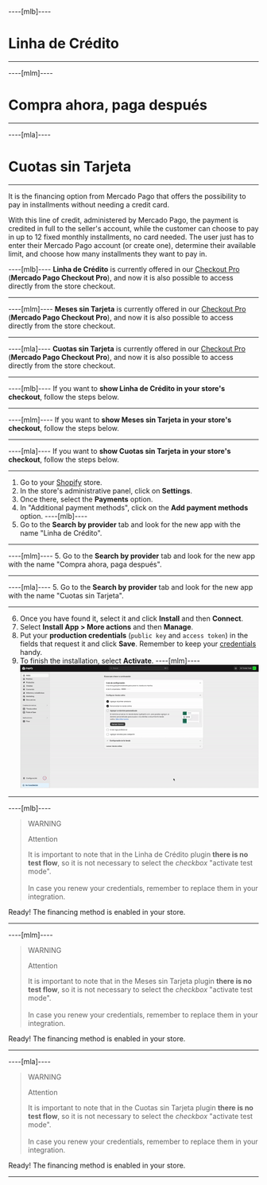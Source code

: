 ----[mlb]----
# Linha de Crédito

------------
----[mlm]----
# Compra ahora, paga después

------------
----[mla]----
# Cuotas sin Tarjeta

------------

It is the financing option from Mercado Pago that offers the possibility to pay in installments without needing a credit card.

With this line of credit, administered by Mercado Pago, the payment is credited in full to the seller's account, while the customer can choose to pay in up to 12 fixed monthly installments, no card needed. The user just has to enter their Mercado Pago account (or create one), determine their available limit, and choose how many installments they want to pay in.

----[mlb]----
**Linha de Crédito** is currently offered in our [Checkout Pro](/developers/en/docs/shopify/integration-configuration/checkout-pro) (**Mercado Pago Checkout Pro**), and now it is also possible to access directly from the store checkout. 

------------
----[mlm]----
**Meses sin Tarjeta** is currently offered in our [Checkout Pro](/developers/en/docs/shopify/integration-configuration/checkout-pro) (**Mercado Pago Checkout Pro**), and now it is also possible to access directly from the store checkout. 

------------
----[mla]----
**Cuotas sin Tarjeta** is currently offered in our [Checkout Pro](/developers/en/docs/shopify/integration-configuration/checkout-pro) (**Mercado Pago Checkout Pro**), and now it is also possible to access directly from the store checkout. 

------------
----[mlb]----
If you want to **show Linha de Crédito in your store's checkout**, follow the steps below.

------------
----[mlm]----
If you want to **show Meses sin Tarjeta in your store's checkout**, follow the steps below.

------------
----[mla]----
If you want to **show Cuotas sin Tarjeta in your store's checkout**, follow the steps below.

------------
1. Go to your [Shopify](https://accounts.shopify.com/store-login) store.
2. In the store's administrative panel, click on **Settings**.
3. Once there, select the **Payments** option. 
4. In "Additional payment methods", click on the **Add payment methods** option.
----[mlb]----
5. Go to the **Search by provider** tab and look for the new app with the name "Linha de Crédito".

------------
----[mlm]----
5. Go to the **Search by provider** tab and look for the new app with the name "Compra ahora, paga después".

------------
----[mla]----
5. Go to the **Search by provider** tab and look for the new app with the name "Cuotas sin Tarjeta".

------------
6. Once you have found it, select it and click **Install** and then **Connect**.
7. Select **Install App > More actions** and then **Manage**.
8. Put your **production credentials** (`public key` and `access token`) in the fields that request it and click **Save**. Remember to keep your [credentials](/developers/en/docs/shopify/additional-content/your-integrations/credentials) handy.
9. To finish the installation, select **Activate**.
----[mlm]----
![shopify-mercado-credito](/images/shopify/mercado-credito-es.gif)

------------
----[mlb]----
> WARNING
>
> Attention
>
> It is important to note that in the Linha de Crédito plugin **there is no test flow**, so it is not necessary to select the _checkbox_ "activate test mode".
> <br/><br/>
> In case you renew your credentials, remember to replace them in your integration.

Ready! The financing method is enabled in your store.

------------
----[mlm]----
> WARNING
>
> Attention
>
> It is important to note that in the Meses sin Tarjeta plugin **there is no test flow**, so it is not necessary to select the _checkbox_ "activate test mode".
> <br/><br/>
> In case you renew your credentials, remember to replace them in your integration.

Ready! The financing method is enabled in your store.

------------
----[mla]----
> WARNING
>
> Attention
>
> It is important to note that in the Cuotas sin Tarjeta plugin **there is no test flow**, so it is not necessary to select the _checkbox_ "activate test mode".
> <br/><br/>
> In case you renew your credentials, remember to replace them in your integration.

Ready! The financing method is enabled in your store.

------------